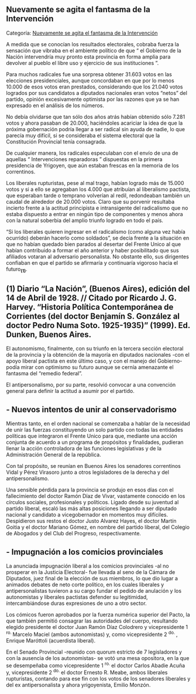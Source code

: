 ## Nuevamente se agita el fantasma de la Intervención

Categoría: [Nuevamente se agita el fantasma de la Intervención](http://descubrircorrientes.com.ar/2012/index.php/3919-corrientes-en-la-familia-argentina-1870-a-la-actualidad/de-juan-ramon-vidal-a-benjamin-solano-gonzalez-1909-1929/gobierno-de-benjamin-solano-gonzalez/hipolito-yrigoyen-presidente-segundo-mandato/nuevamente-se-agita-el-fantasma-de-la-intervencion)

A medida que se conocían los resultados electorales, cobraba fuerza la sensación que vibraba en el ambiente político de que “ el Gobierno de la Nación intervendría muy pronto esta provincia en forma amplia para devolver al pueblo el libre uso y ejercicio de sus instituciones ”.

Para muchos radicales fue una sorpresa obtener 31.603 votos en las elecciones presidenciales, aunque concordaban en que por lo menos 10.000 de esos votos eran prestados, considerando que los 21.040 votos logrados por sus candidatos a diputados nacionales eran votos “netos” del partido, opinión excesivamente optimista por las razones que ya se han expresado en el análisis de los números.

No debía olvidarse que tan sólo dos años atrás habían obtenido sólo 7.281 votos y ahora pasaban de 20.000, haciéndoles acariciar la idea de que la próxima gobernación podría llegar a ser radical sin ayuda de nadie, lo que parecía muy difícil, si se consideraba el sistema electoral que la Constitución Provincial tenía consagrada.

De cualquier manera, los radicales especulaban con el envío de una de aquellas “ Intervenciones reparadoras ” dispuestas en la primera presidencia de Yrigoyen, que aún estaban frescas en la memoria de los correntinos.

Los liberales rupturistas, pese al mal trago, habían logrado más de 15.000 votos y si a ello se agregaban los 4.000 que atribuían al liberalismo pactista, que esperaban tarde o temprano volverían al redil, redondeaban también un caudal de alrededor de 20.000 votos. Claro que su porvenir resultaba incierto frente a la actitud principista e intransigente del radicalismo que no estaba dispuesto a entrar en ningún tipo de componentes y menos ahora con la natural soberbia del amplio triunfo logrado en todo el país.

“Si los liberales quieren ingresar en el radicalismo (como alguna vez había ocurrido) deberán hacerlo como soldados”, se decía frente a la situación en que no habían quedado bien parados al desertar del Frente Unico al que habían contribuido a formar el año anterior y haber posibilitado que sus afiliados votaran al adversario personalista. No obstante ello, sus dirigentes confiaban en que el partido se afirmaría y continuaría vigoroso hacia el futuro<sub><strong>(1)</strong></sub>.

## **(1)** Diario “La Nación”, (Buenos Aires), edición del 14 de Abril de 1928. // Citado por Ricardo J. G. Harvey. “Historia Política Contemporánea de Corrientes (del doctor Benjamín S. González al doctor Pedro Numa Soto. 1925-1935)” (1999). Ed. Dunken, Buenos Aires.

El autonomismo, finalmente, con su triunfo en la tercera sección electoral de la provincia y la obtención de la mayoría en diputados nacionales -con el apoyo liberal pactista en este último caso, y con el manejo del Gobierno- podía mirar con optimismo su futuro aunque se cernía amenazante el fantasma del “remedio federal”.

El antipersonalismo, por su parte, resolvió convocar a una convención general para definir la actitud a asumir por el partido.

## **\- Nuevos intentos de unir al conservadorismo**

Mientras tanto, en el orden nacional se comenzaba a hablar de la necesidad de unir las fuerzas constituyendo un solo partido con todas las entidades políticas que integraron el Frente Unico para que, mediante una acción conjunta de acuerdo a un programa de propósitos y finalidades, pudieran llenar la acción controladora de las funciones legislativas y de la Administración General de la república.

Con tal propósito, se reunían en Buenos Aires los senadores correntinos Vidal y Pérez Virasoro junto a otros legisladores de la derecha y del antipersonalismo.

Una sensible pérdida para la provincia se produjo en esos días con el fallecimiento del doctor Ramón Díaz de Vivar, vastamente conocido en los círculos sociales, profesionales y políticos. Ligado desde su juventud al partido liberal, escaló las más altas posiciones llegando a ser diputado nacional y candidato a vicegobernador en momentos muy difíciles. Despidieron sus restos el doctor Justo Alvarez Hayes, el doctor Martín Goitia y el doctor Mariano Gómez, en nombre del partido liberal, del Colegio de Abogados y del Club del Progreso, respectivamente.

## **\- Impugnación a los comicios provinciales**

La anunciada impugnación liberal a los comicios provinciales -al no prosperar en la Justicia Electoral- fue llevada al seno de la Cámara de Diputados, juez final de la elección de sus miembros, lo que dio lugar a animados debates de neto corte político, en los cuales liberales y antipersonalistas tuvieron a su cargo fundar el pedido de anulación y los autonomistas y liberales pactistas defender su legitimidad, íntercambiándose duras expresiones de uno a otro sector.

Los cómicos fueron aprobados por la fuerza numérica superior del Pacto, la que también permitió consagrar las autoridades del cuerpo, resultando elegido presidente el doctor Juan Ramón Díaz Colodrero y vicepresidente 1 <sup><span><span>ro. </span></span></sup> Marcelo Maciel (ambos autonomistas) y, como vicepresidente 2 <sup><span><span>do. </span></span></sup> , Enrique Maróttoli (acuerdista liberal).

En el Senado Provincial -reunido con quorum estricto de 7 legisladores y con la ausencia de los autonomistas- se votó una mesa opositora, en la que se desempeñaba como vicepresidente 1 <sup><span><span>ro. </span></span></sup> el doctor Carlos Abadie Acuña y, vicepresidente 2 <sup><span><span>do. </span></span></sup> el doctor Ernesto R. Meabe, ambos liberales rupturistas, contando para ese fin con los votos de los senadores liberales y del ex antipersonalista y ahora yrigoyenista, Emilio Monzón.